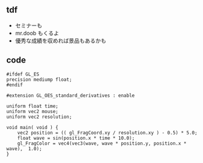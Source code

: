 
## tdf

* セミナーも
* mr.doob もくるよ
* 優秀な成績を収めれば景品もあるかも


## code

```
#ifdef GL_ES
precision mediump float;
#endif

#extension GL_OES_standard_derivatives : enable

uniform float time;
uniform vec2 mouse;
uniform vec2 resolution;

void main( void ) {
	vec2 position = (( gl_FragCoord.xy / resolution.xy ) - 0.5) * 5.0;
	float wave = sin(position.x * time * 10.0);
	gl_FragColor = vec4(vec3(wave, wave * position.y, position.x * wave),  1.0);
}
```


